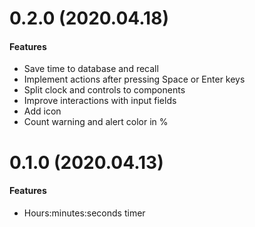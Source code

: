 # 0.2.0 (2020.04.18)

#### Features
- Save time to database and recall
- Implement actions after pressing Space or Enter keys
- Split clock and controls to components
- Improve interactions with input fields
- Add icon
- Count warning and alert color in %

# 0.1.0 (2020.04.13)

#### Features
- Hours:minutes:seconds timer
